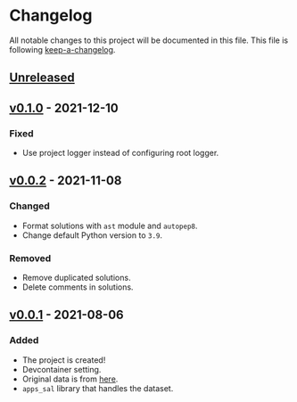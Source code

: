 # Changelog
All notable changes to this project will be documented in this file.
This file is following [keep-a-changelog](https://keepachangelog.com).

## [Unreleased](https://github.com/kupl/apps-sal)

## [v0.1.0](https://github.com/kupl/apps-sal/releases/v0.1.0) - 2021-12-10

### Fixed
- Use project logger instead of configuring root logger.

## [v0.0.2](https://github.com/kupl/apps-sal/releases/v0.0.2) - 2021-11-08

### Changed
- Format solutions with `ast` module and `autopep8`.
- Change default Python version to `3.9`.

### Removed
- Remove duplicated solutions.
- Delete comments in solutions.

## [v0.0.1](https://github.com/kupl/apps-sal/releases/v0.0.1) - 2021-08-06

### Added
- The project is created!
- Devcontainer setting.
- Original data is from [here](https://github.com/hendrycks/apps).
- `apps_sal` library that handles the dataset.
